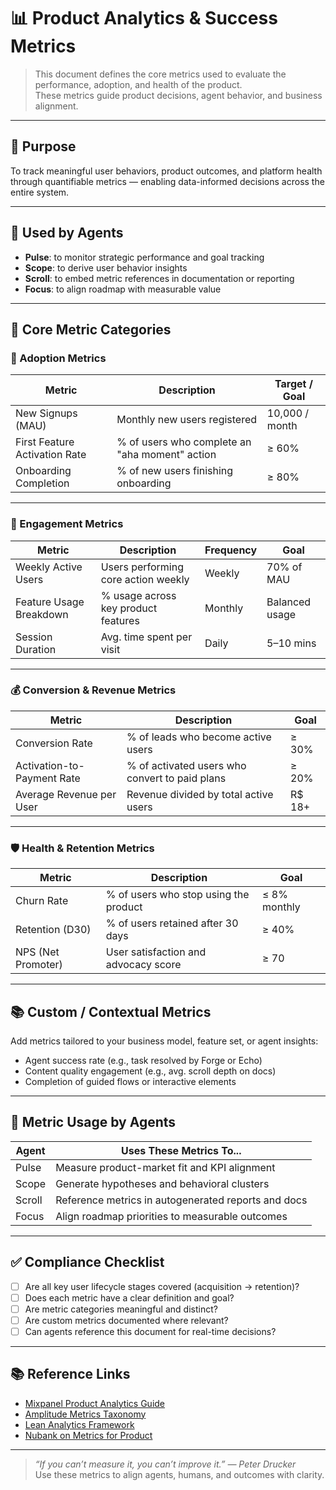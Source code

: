 # 📊 Product Analytics & Success Metrics

> This document defines the core metrics used to evaluate the performance, adoption, and health of the product.  
> These metrics guide product decisions, agent behavior, and business alignment.

---

## 🎯 Purpose

To track meaningful user behaviors, product outcomes, and platform health through quantifiable metrics — enabling data-informed decisions across the entire system.

---

## 🧠 Used by Agents

- **Pulse**: to monitor strategic performance and goal tracking
- **Scope**: to derive user behavior insights
- **Scroll**: to embed metric references in documentation or reporting
- **Focus**: to align roadmap with measurable value

---

## 🧩 Core Metric Categories

### 🧭 Adoption Metrics

| Metric                        | Description                                      | Target / Goal              |
|-------------------------------|--------------------------------------------------|----------------------------|
| New Signups (MAU)             | Monthly new users registered                    | 10,000 / month             |
| First Feature Activation Rate | % of users who complete an "aha moment" action  | ≥ 60%                      |
| Onboarding Completion         | % of new users finishing onboarding             | ≥ 80%                      |

---

### 🔁 Engagement Metrics

| Metric                  | Description                                | Frequency | Goal             |
|-------------------------|--------------------------------------------|-----------|------------------|
| Weekly Active Users     | Users performing core action weekly        | Weekly    | 70% of MAU       |
| Feature Usage Breakdown | % usage across key product features        | Monthly   | Balanced usage   |
| Session Duration        | Avg. time spent per visit                  | Daily     | 5–10 mins        |

---

### 💰 Conversion & Revenue Metrics

| Metric                     | Description                                     | Goal                        |
|----------------------------|-------------------------------------------------|-----------------------------|
| Conversion Rate            | % of leads who become active users             | ≥ 30%                       |
| Activation-to-Payment Rate | % of activated users who convert to paid plans | ≥ 20%                       |
| Average Revenue per User   | Revenue divided by total active users          | R$ 18+                      |

---

### 🛡️ Health & Retention Metrics

| Metric              | Description                                  | Goal              |
|---------------------|----------------------------------------------|-------------------|
| Churn Rate          | % of users who stop using the product        | ≤ 8% monthly      |
| Retention (D30)     | % of users retained after 30 days            | ≥ 40%             |
| NPS (Net Promoter)  | User satisfaction and advocacy score         | ≥ 70              |

---

## 📚 Custom / Contextual Metrics

Add metrics tailored to your business model, feature set, or agent insights:

- Agent success rate (e.g., task resolved by Forge or Echo)
- Content quality engagement (e.g., avg. scroll depth on docs)
- Completion of guided flows or interactive elements

---

## 🧠 Metric Usage by Agents

| Agent   | Uses These Metrics To...                            |
|---------|------------------------------------------------------|
| Pulse   | Measure product-market fit and KPI alignment         |
| Scope   | Generate hypotheses and behavioral clusters          |
| Scroll  | Reference metrics in autogenerated reports and docs  |
| Focus   | Align roadmap priorities to measurable outcomes      |

---

## ✅ Compliance Checklist

- [ ] Are all key user lifecycle stages covered (acquisition → retention)?
- [ ] Does each metric have a clear definition and goal?
- [ ] Are metric categories meaningful and distinct?
- [ ] Are custom metrics documented where relevant?
- [ ] Can agents reference this document for real-time decisions?

---

## 📚 Reference Links

- [Mixpanel Product Analytics Guide](https://mixpanel.com/blog/product-analytics/)
- [Amplitude Metrics Taxonomy](https://www.amplitude.com/blog/metrics-taxonomy)
- [Lean Analytics Framework](https://leananalyticsbook.com/)
- [Nubank on Metrics for Product](https://building.nubank.com.br/nu-product-metrics/)

---

> *“If you can’t measure it, you can’t improve it.” — Peter Drucker*  
> Use these metrics to align agents, humans, and outcomes with clarity.
